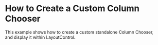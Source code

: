 # How to Create a Custom Column Chooser


<p>This example shows how to create a custom standalone Column Chooser, and display it within LayoutControl.</p>

<br/>


